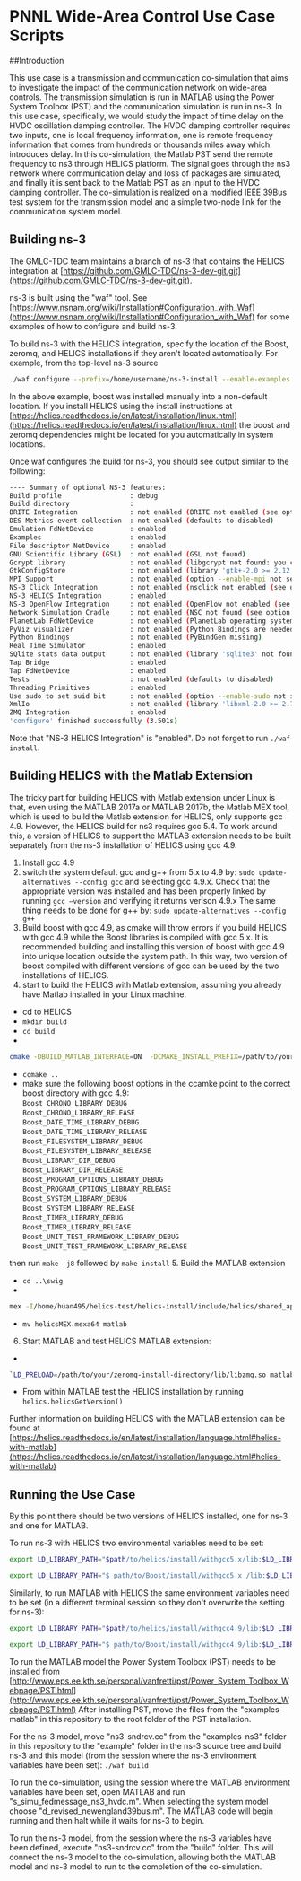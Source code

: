 PNNL Wide-Area Control Use Case Scripts
=======================================

##Introduction

This use case is a transmission and communication co-simulation that aims to investigate the impact of the communication network on wide-area controls. The transmission simulation is run in MATLAB using the Power System Toolbox (PST) and the communication simulation is run in ns-3. In this use case, specifically, we would study the impact of time delay on the HVDC oscillation damping controller. The HVDC damping controller requires two inputs, one is local frequency information, one is remote frequency information that comes from hundreds or thousands miles away which introduces delay. In this co-simulation, the Matlab PST send the remote frequency to ns3 through HELICS platform. The signal goes through the ns3 network where communication delay and loss of packages are simulated, and finally it is sent back to the Matlab PST as an input to the HVDC damping controller. The co-simulation is realized on a modified IEEE 39Bus test system for the transmission model and a simple two-node link for the communication system model.


## Building ns-3

The GMLC-TDC team maintains a branch of ns-3 that contains the HELICS
integration at [https://github.com/GMLC-TDC/ns-3-dev-git.git](https://github.com/GMLC-TDC/ns-3-dev-git.git).

ns-3 is built using the "waf" tool.  See
[https://www.nsnam.org/wiki/Installation#Configuration_with_Waf](https://www.nsnam.org/wiki/Installation#Configuration_with_Waf) for some
examples of how to configure and build ns-3.

To build ns-3 with the HELICS integration, specify the location of the Boost, zeromq, and HELICS installations if they aren't located automatically. For example, from the top-level ns-3 source

```bash
./waf configure --prefix=/home/username/ns-3-install --enable-examples --with-helics=/home/username/HELICS-install --boost-includes=/home/username/boost_1_62_0-c++11-install/include --boost-libs=/home/username/boost_1_62_0-c++11-install/lib
```

In the above example, boost was installed manually into a non-default
location. If you install HELICS using the install instructions at [https://helics.readthedocs.io/en/latest/installation/linux.html](https://helics.readthedocs.io/en/latest/installation/linux.html) the
boost and zeromq dependencies might be located for you automatically in system locations.

Once waf configures the build for ns-3, you should see output similar to the following:

```bash
---- Summary of optional NS-3 features:
Build profile                 : debug
Build directory               : 
BRITE Integration             : not enabled (BRITE not enabled (see option --with-brite))
DES Metrics event collection  : not enabled (defaults to disabled)
Emulation FdNetDevice         : enabled
Examples                      : enabled
File descriptor NetDevice     : enabled
GNU Scientific Library (GSL)  : not enabled (GSL not found)
Gcrypt library                : not enabled (libgcrypt not found: you can use libgcrypt-config to find its location.)
GtkConfigStore                : not enabled (library 'gtk+-2.0 >= 2.12' not found)
MPI Support                   : not enabled (option --enable-mpi not selected)
NS-3 Click Integration        : not enabled (nsclick not enabled (see option --with-nsclick))
NS-3 HELICS Integration       : enabled
NS-3 OpenFlow Integration     : not enabled (OpenFlow not enabled (see option --with-openflow))
Network Simulation Cradle     : not enabled (NSC not found (see option --with-nsc))
PlanetLab FdNetDevice         : not enabled (PlanetLab operating system not detected (see option --force-planetlab))
PyViz visualizer              : not enabled (Python Bindings are needed but not enabled)
Python Bindings               : not enabled (PyBindGen missing)
Real Time Simulator           : enabled
SQlite stats data output      : not enabled (library 'sqlite3' not found)
Tap Bridge                    : enabled
Tap FdNetDevice               : enabled
Tests                         : not enabled (defaults to disabled)
Threading Primitives          : enabled
Use sudo to set suid bit      : not enabled (option --enable-sudo not selected)
XmlIo                         : not enabled (library 'libxml-2.0 >= 2.7' not found)
ZMQ Integration               : enabled
'configure' finished successfully (3.501s)
```

Note that "NS-3 HELICS Integration" is "enabled". Do not forget to run `./waf install`.


## Building HELICS with the Matlab Extension
The tricky part for building HELICS with Matlab extension under Linux is that, even using the MATLAB 2017a or MATLAB 2017b, the Matlab MEX tool, which is used to build the Matlab extension for HELICS, only supports gcc 4.9. However, the HELICS build for ns3 requires gcc 5.4. To work around this, a version of HELICS to support the MATLAB extension needs to be built separately from the ns-3 installation of HELICS using gcc 4.9.

1. Install gcc 4.9
2. switch the system default gcc and g++ from 5.x to 4.9 by:
`sudo update-alternatives --config gcc` and selecting gcc 4.9.x. Check that the appropriate version was installed and has been properly linked by running
`gcc –version` and verifying it returns verison 4.9.x
The same thing needs to be done for g++ by:
`sudo update-alternatives --config g++`
3. Build boost with gcc 4.9, as cmake will throw errors if you build HELICS with gcc 4.9 while the Boost libraries is compiled with gcc 5.x. It is recommended building and installing this version of boost with gcc 4.9 into unique location outside the system path. In this way, two version of boost compiled with different versions of gcc can be used by the two installations of HELICS. 
4. start to build the HELICS with Matlab extension, assuming you already have Matlab installed in your Linux machine.
  * cd to HELICS
  * `mkdir build`
  * `cd build`
  * 

  ```bash 
 cmake -DBUILD_MATLAB_INTERFACE=ON  -DCMAKE_INSTALL_PREFIX=/path/to/your/helics/install/  ..
 ```
 
  * `ccmake ..`
  * make sure the following boost options in the ccamke point to the correct boost directory with gcc 4.9:  
 `Boost_CHRONO_LIBRARY_DEBUG`       
 `Boost_CHRONO_LIBRARY_RELEASE`    
 `Boost_DATE_TIME_LIBRARY_DEBUG`   
 `Boost_DATE_TIME_LIBRARY_RELEASE`  
 `Boost_FILESYSTEM_LIBRARY_DEBUG`  
 `Boost_FILESYSTEM_LIBRARY_RELEASE`              
 `Boost_LIBRARY_DIR_DEBUG`         
 `Boost_LIBRARY_DIR_RELEASE`       
 `Boost_PROGRAM_OPTIONS_LIBRARY_DEBUG`  
 `Boost_PROGRAM_OPTIONS_LIBRARY_RELEASE`  
 `Boost_SYSTEM_LIBRARY_DEBUG`      
 `Boost_SYSTEM_LIBRARY_RELEASE`    
 `Boost_TIMER_LIBRARY_DEBUG`     
 `Boost_TIMER_LIBRARY_RELEASE`     
 `Boost_UNIT_TEST_FRAMEWORK_LIBRARY_DEBUG`  
 `Boost_UNIT_TEST_FRAMEWORK_LIBRARY_RELEASE`
 
 then run `make -j8` followed by `make install`
5. Build the MATLAB extension
  * `cd ..\swig`
  * 
  
  ```bash
  mex -I/home/huan495/helics-test/helics-install/include/helics/shared_api_library/ ./matlab/helicsMEX.cpp -lhelicsSharedLib -L/home/huan495/helics-test/helics-install/lib
  ```
  * `mv helicsMEX.mexa64 matlab`
 
6. Start MATLAB and test HELICS MATLAB extension:
  * 
  
  ```bash
  `LD_PRELOAD=/path/to/your/zeromq-install-directory/lib/libzmq.so matlab
  ```
  * From within MATLAB test the HELICS installation by running `helics.helicsGetVersion()`

Further information on building HELICS with the MATLAB extension can be found at [https://helics.readthedocs.io/en/latest/installation/language.html#helics-with-matlab](https://helics.readthedocs.io/en/latest/installation/language.html#helics-with-matlab)


## Running the Use Case
By this point there should be two versions of HELICS installed, one for ns-3 and one for MATLAB.

To run ns-3 with HELICS two environmental variables need to be set:

```bash 
export LD_LIBRARY_PATH="$path/to/helics/install/withgcc5.x/lib:$LD_LIBRARY_PATH"
```

```bash
export LD_LIBRARY_PATH="$ path/to/Boost/install/withgcc5.x /lib:$LD_LIBRARY_PATH"
```

Similarly, to run MATLAB with HELICS the same environment variables need to be set (in a different terminal session so they don't overwrite the setting for ns-3):

```bash 
export LD_LIBRARY_PATH="$path/to/helics/install/withgcc4.9/lib:$LD_LIBRARY_PATH"
```

```bash 
export LD_LIBRARY_PATH="$ path/to/Boost/install/withgcc4.9/lib:$LD_LIBRARY_PATH"
```

To run the MATLAB model the Power System Toolbox (PST) needs to be installed from [http://www.eps.ee.kth.se/personal/vanfretti/pst/Power_System_Toolbox_Webpage/PST.html](http://www.eps.ee.kth.se/personal/vanfretti/pst/Power_System_Toolbox_Webpage/PST.html) After installing PST, move the files from the "examples-matlab" in this repository to the root folder of the PST installation.

For the ns-3 model, move "ns3-sndrcv.cc" from the "examples-ns3" folder in this repository to the "example" folder in the ns-3 source tree and build ns-3 and this model (from the session where the ns-3 environment variables have been set):
`./waf build`

To run the co-simulation, using the session where the MATLAB environment variables have been set, open MATLAB and run "s_simu_fedmessage_ns3_hvdc.m". When selecting the system model choose "d_revised_newengland39bus.m". The MATLAB code will begin running and then halt while it waits for ns-3 to begin.

To run the ns-3 model, from the session where the ns-3 variables have been defined, execute "ns3-sndrcv.cc" from the "build" folder. This will connect the ns-3 model to the co-simulation, allowing both the MATLAB model and ns-3 model to run to the completion of the co-simulation.



  
